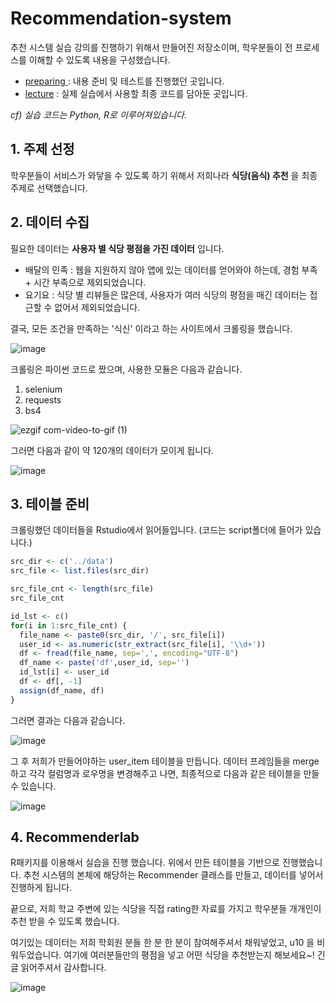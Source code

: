 # Recommendation-system



추천 시스템 실습 강의를 진행하기 위해서 만들어진 저장소이며, 학우분들이 전 프로세스를 이해할 수 있도록 내용을 구성했습니다.

- <a href="./preparing">preparing </a> : 내용 준비 및 테스트를 진행했던 곳입니다.
- <a href="./lecture">lecture</a> : 실제 실습에서 사용할 최종 코드를 담아둔 곳입니다.

*cf) 실습 코드는 Python, R로 이루어져있습니다.*



## 1. 주제 선정

학우분들이 서비스가 와닿을 수 있도록 하기 위해서 저희나라 **식당(음식) 추천** 을 최종 주제로 선택했습니다.





## 2. 데이터 수집

필요한 데이터는 **사용자 별 식당 평점을 가진 데이터** 입니다.

- 배달의 민족 : 웹을 지원하지 않아 앱에 있는 데이터를 얻어와야 하는데, 경험 부족 + 시간 부족으로 제외되었습니다.
- 요기요 : 식당 별 리뷰들은 많은데, 사용자가 여러 식당의 평점을 매긴 데이터는 접근할 수 없어서 제외되었습니다.





결국, 모든 조건을 만족하는 '식신' 이라고 하는 사이트에서 크롤링을 했습니다.



![image](https://user-images.githubusercontent.com/42775225/89477968-910a6f80-d7c9-11ea-98c6-da2a268da9fc.png)



크롤링은 파이썬 코드로 짰으며, 사용한 모듈은 다음과 같습니다.

1. selenium
2. requests
3. bs4



![ezgif com-video-to-gif (1)](https://user-images.githubusercontent.com/42775225/89479771-9d44fb80-d7ce-11ea-9c43-3f60f9e8dea6.gif)





그러면 다음과 같이 약 120개의 데이터가 모이게 됩니다.

![image](https://user-images.githubusercontent.com/42775225/89486248-9d98c300-d7dd-11ea-8651-4ac5b1999b79.png)







## 3. 테이블 준비

크롤링했던 데이터들을 Rstudio에서 읽어들입니다. (코드는 script폴더에 들어가 있습니다.)

```R
src_dir <- c('../data')
src_file <- list.files(src_dir)

src_file_cnt <- length(src_file)
src_file_cnt

id_lst <- c()
for(i in 1:src_file_cnt) {
  file_name <- paste0(src_dir, '/', src_file[i])
  user_id <- as.numeric(str_extract(src_file[i], '\\d+'))
  df <- fread(file_name, sep=',', encoding="UTF-8")
  df_name <- paste('df',user_id, sep='')
  id_lst[i] <- user_id
  df <- df[, -1]
  assign(df_name, df)
}
```

그러면 결과는 다음과 같습니다.

![image](https://user-images.githubusercontent.com/42775225/89482901-da60bc00-d7d5-11ea-9b1a-316c182dfd19.png)

그 후 저희가 만들어야하는 user_item 테이블을 만듭니다. 데이터 프레임들을 merge하고 각각 컬럼명과 로우명을 변경해주고 나면, 최종적으로 다음과 같은 테이블을 만들 수 있습니다.

![image](https://user-images.githubusercontent.com/42775225/89482919-dfbe0680-d7d5-11ea-9018-4a18673a944e.png)





## 4. Recommenderlab

R패키지를 이용해서 실습을 진행 했습니다. 위에서 만든 테이블을 기반으로 진행했습니다. 추천 시스템의 본체에 해당하는 Recommender 클래스를 만들고, 데이터를 넣어서 진행하게 됩니다.

끝으로, 저희 학교 주변에 있는 식당을 직접 rating한 자료를 가지고 학우분들 개개인이 추천 받을 수 있도록 했습니다.

여기있는 데이터는 저희 학회원 분들 한 분 한 분이 참여해주셔서 채워넣었고, u10 을 비워두었습니다. 여기에 여러분들만의 평점을 넣고 어떤 식당을 추천받는지 해보세요~! 긴 글 읽어주셔서 감사합니다.

![image](https://user-images.githubusercontent.com/42775225/89483610-6f17e980-d7d7-11ea-8121-d384b20c3412.png)
